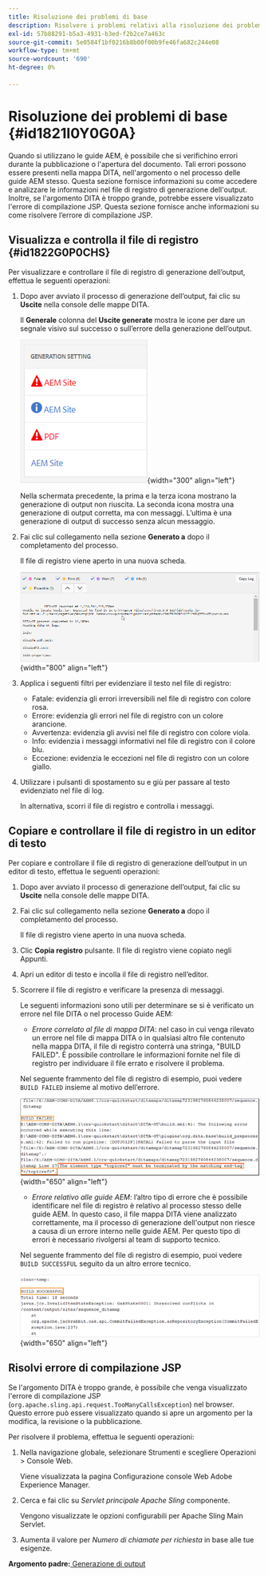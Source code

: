 ```yaml
---
title: Risoluzione dei problemi di base
description: Risolvere i problemi relativi alla risoluzione dei problemi di base nelle guide AEM. Scopri come visualizzare, copiare e controllare il file di registro in un editor di testo e risolvere gli errori di compilazione JSP.
exl-id: 57b88291-b5a3-4931-b3ed-f2b2ce7a463c
source-git-commit: 5e0584f1bf0216b8b00f00b9fe46fa682c244e08
workflow-type: tm+mt
source-wordcount: '690'
ht-degree: 0%

---
```


# Risoluzione dei problemi di base {#id1821I0Y0G0A}

Quando si utilizzano le guide AEM, è possibile che si verifichino errori durante la pubblicazione o l&#39;apertura del documento. Tali errori possono essere presenti nella mappa DITA, nell&#39;argomento o nel processo delle guide AEM stesso. Questa sezione fornisce informazioni su come accedere e analizzare le informazioni nel file di registro di generazione dell&#39;output. Inoltre, se l&#39;argomento DITA è troppo grande, potrebbe essere visualizzato l&#39;errore di compilazione JSP. Questa sezione fornisce anche informazioni su come risolvere l’errore di compilazione JSP.

## Visualizza e controlla il file di registro {#id1822G0P0CHS}

Per visualizzare e controllare il file di registro di generazione dell’output, effettua le seguenti operazioni:

1. Dopo aver avviato il processo di generazione dell’output, fai clic su **Uscite** nella console delle mappe DITA.

   Il **Generale** colonna del **Uscite generate** mostra le icone per dare un segnale visivo sul successo o sull’errore della generazione dell’output.

   ![](images/output-general-settings.png){width="300" align="left"}

   Nella schermata precedente, la prima e la terza icona mostrano la generazione di output non riuscita. La seconda icona mostra una generazione di output corretta, ma con messaggi. L’ultima è una generazione di output di successo senza alcun messaggio.

1. Fai clic sul collegamento nella sezione **Generato a** dopo il completamento del processo.

   Il file di registro viene aperto in una nuova scheda.

   ![](images/log-file.png){width="800" align="left"}

1. Applica i seguenti filtri per evidenziare il testo nel file di registro:
   - Fatale: evidenzia gli errori irreversibili nel file di registro con colore rosa.
   - Errore: evidenzia gli errori nel file di registro con un colore arancione.
   - Avvertenza: evidenzia gli avvisi nel file di registro con colore viola.
   - Info: evidenzia i messaggi informativi nel file di registro con il colore blu.
   - Eccezione: evidenzia le eccezioni nel file di registro con un colore giallo.
1. Utilizzare i pulsanti di spostamento su e giù per passare al testo evidenziato nel file di log.

   In alternativa, scorri il file di registro e controlla i messaggi.


## Copiare e controllare il file di registro in un editor di testo

Per copiare e controllare il file di registro di generazione dell’output in un editor di testo, effettua le seguenti operazioni:

1. Dopo aver avviato il processo di generazione dell’output, fai clic su **Uscite** nella console delle mappe DITA.

1. Fai clic sul collegamento nella sezione **Generato a** dopo il completamento del processo.

   Il file di registro viene aperto in una nuova scheda.

1. Clic **Copia registro** pulsante. Il file di registro viene copiato negli Appunti.
1. Apri un editor di testo e incolla il file di registro nell’editor.

1. Scorrere il file di registro e verificare la presenza di messaggi.

   Le seguenti informazioni sono utili per determinare se si è verificato un errore nel file DITA o nel processo Guide AEM:

   - *Errore correlato al file di mappa DITA*: nel caso in cui venga rilevato un errore nel file di mappa DITA o in qualsiasi altro file contenuto nella mappa DITA, il file di registro conterrà una stringa, &quot;BUILD FAILED&quot;. È possibile controllare le informazioni fornite nel file di registro per individuare il file errato e risolvere il problema.

   Nel seguente frammento del file di registro di esempio, puoi vedere `BUILD FAILED` insieme al motivo dell’errore.

   ![](images/dita-error-in-log-file.png){width="650" align="left"}

   - *Errore relativo alle guide AEM*: l’altro tipo di errore che è possibile identificare nel file di registro è relativo al processo stesso delle guide AEM. In questo caso, il file mappa DITA viene analizzato correttamente, ma il processo di generazione dell&#39;output non riesce a causa di un errore interno nelle guide AEM. Per questo tipo di errori è necessario rivolgersi al team di supporto tecnico.

   Nel seguente frammento del file di registro di esempio, puoi vedere `BUILD SUCCESSFUL` seguito da un altro errore tecnico.

   ![](images/process-error-in-log-file.png){width="650" align="left"}


## Risolvi errore di compilazione JSP

Se l&#39;argomento DITA è troppo grande, è possibile che venga visualizzato l&#39;errore di compilazione JSP \(`org.apache.sling.api.request.TooManyCallsException`\) nel browser. Questo errore può essere visualizzato quando si apre un argomento per la modifica, la revisione o la pubblicazione.

Per risolvere il problema, effettua le seguenti operazioni:

1. Nella navigazione globale, selezionare Strumenti e scegliere Operazioni \> Console Web.

   Viene visualizzata la pagina Configurazione console Web Adobe Experience Manager.

1. Cerca e fai clic su *Servlet principale Apache Sling* componente.

   Vengono visualizzate le opzioni configurabili per Apache Sling Main Servlet.

1. Aumenta il valore per *Numero di chiamate per richiesta* in base alle tue esigenze.


**Argomento padre:**[ Generazione di output](generate-output.md)
